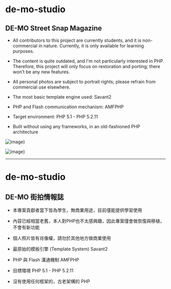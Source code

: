 # de-mo-studio
## DE-MO Street Snap Magazine
- All contributors to this project are currently students, and it is non-commercial in nature. Currently, it is only available for learning purposes.
- The content is quite outdated, and I'm not particularly interested in PHP. Therefore, this project will only focus on restoration and porting; there won't be any new features.
- All personal photos are subject to portrait rights; please refrain from commercial use elsewhere.

- The most basic template engine used: Savant2
- PHP and Flash communication mechanism: AMFPHP
- Target environment: PHP 5.1 - PHP 5.2.11
- Built without using any frameworks, in an old-fashioned PHP architecture

![image](https://github.com/TIZsoft/de-mo-studio/blob/php-5.x/docs/screenshot/html-v2/detail-view.gif))

![image](https://github.com/TIZsoft/de-mo-studio/blob/php-5.x/docs/screenshot/html-v2/style-list-view.gif))

  ------

# de-mo-studio
## DE-MO 街拍情報誌
- 本專案貢獻者當下皆為學生，無商業用途，目前僅能提供學習使用
- 內容已經相當老舊，本人對PHP也不太感興趣，因此專案僅會做恢復與移植，不會有新功能
- 個人照片皆有肖像權，請勿於其他地方做商業使用

- 最原始的模板引擎 (Template System) Savant2
- PHP 與 Flash 溝通機制 AMFPHP
- 目標環境 PHP 5.1 - PHP 5.2.11
- 沒有使用任何框架的，古老架構的 PHP



